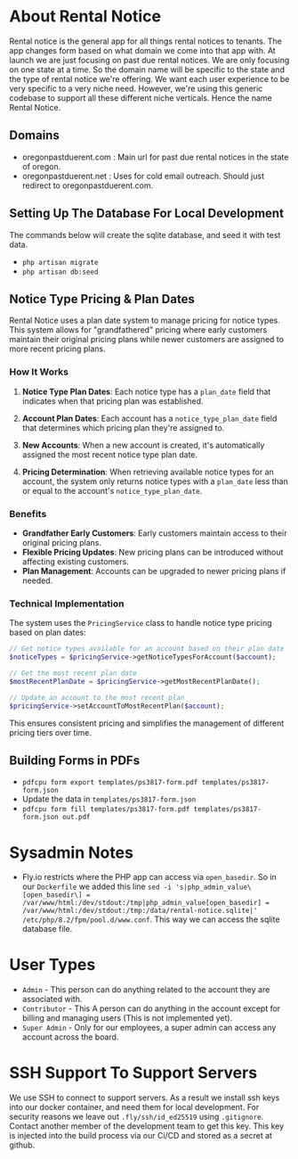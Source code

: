 # About Rental Notice

Rental notice is the general app for all things rental notices to tenants. The app changes form based on what domain we come into that app with. At launch we are just focusing on past due rental notices. We are only focusing on one state at a time. So the domain name will be specific to the state and the type of rental notice we're offering. We want each user experience to be very specific to a very niche need. However, we're using this generic codebase to support all these different niche verticals. Hence the name Rental Notice.

## Domains

-   oregonpastduerent.com : Main url for past due rental notices in the state of oregon.
-   oregonpastduerent.net : Uses for cold email outreach. Should just redirect to oregonpastduerent.com.

## Setting Up The Database For Local Development

The commands below will create the sqlite database, and seed it with test data.

-   `php artisan migrate`
-   `php artisan db:seed`

## Notice Type Pricing & Plan Dates

Rental Notice uses a plan date system to manage pricing for notice types. This system allows for "grandfathered" pricing where early customers maintain their original pricing plans while newer customers are assigned to more recent pricing plans.

### How It Works

1. **Notice Type Plan Dates**: Each notice type has a `plan_date` field that indicates when that pricing plan was established.

2. **Account Plan Dates**: Each account has a `notice_type_plan_date` field that determines which pricing plan they're assigned to.

3. **New Accounts**: When a new account is created, it's automatically assigned the most recent notice type plan date.

4. **Pricing Determination**: When retrieving available notice types for an account, the system only returns notice types with a `plan_date` less than or equal to the account's `notice_type_plan_date`.

### Benefits

-   **Grandfather Early Customers**: Early customers maintain access to their original pricing plans.
-   **Flexible Pricing Updates**: New pricing plans can be introduced without affecting existing customers.
-   **Plan Management**: Accounts can be upgraded to newer pricing plans if needed.

### Technical Implementation

The system uses the `PricingService` class to handle notice type pricing based on plan dates:

```php
// Get notice types available for an account based on their plan date
$noticeTypes = $pricingService->getNoticeTypesForAccount($account);

// Get the most recent plan date
$mostRecentPlanDate = $pricingService->getMostRecentPlanDate();

// Update an account to the most recent plan
$pricingService->setAccountToMostRecentPlan($account);
```

This ensures consistent pricing and simplifies the management of different pricing tiers over time.

## Building Forms in PDFs

-   `pdfcpu form export templates/ps3817-form.pdf templates/ps3817-form.json`
-   Update the data in `templates/ps3817-form.json`
-   `pdfcpu form fill templates/ps3817-form.pdf templates/ps3817-form.json out.pdf`

# Sysadmin Notes

-   Fly.io restricts where the PHP app can access via `open_basedir`. So in our `Dockerfile` we added this line `sed -i 's|php_admin_value\[open_basedir\] = /var/www/html:/dev/stdout:/tmp|php_admin_value[open_basedir] = /var/www/html:/dev/stdout:/tmp:/data/rental-notice.sqlite|' /etc/php/8.2/fpm/pool.d/www.conf`. This way we can access the sqlite database file.

# User Types

-   `Admin` - This person can do anything related to the account they are associated with.
-   `Contributor` - This A person can do anything in the account except for billing and managing users (This is not implemented yet).
-   `Super Admin` - Only for our employees, a super admin can access any account across the board.

# SSH Support To Support Servers

We use SSH to connect to support servers. As a result we install ssh keys into our docker container, and need them for local development. For security reasons we leave out `.fly/ssh/id_ed25519` using `.gitignore`. Contact another member of the development team to get this key. This key is injected into the build process via our Ci/CD and stored as a secret at github.
